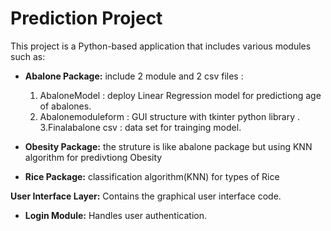 # Prediction Project  

This project is a Python-based application that includes various modules such as:

- **Abalone Package:**  include 2 module  and 2 csv files :  
	1. AbaloneModel : deploy Linear Regression model 	for predictiong age of abalones.
	2. Abalonemoduleform : GUI structure with tkinter 		python library .
	3.Finalabalone csv : data set for trainging model.

- **Obesity Package:** the struture is like abalone package but  using KNN algorithm for predivtiong Obesity   

- **Rice Package:**  classification algorithm(KNN) for types of Rice
 
**User Interface Layer:** Contains the graphical user interface code.

- **Login Module:** Handles user authentication.